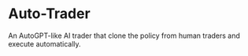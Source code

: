 # Auto-Trader
An AutoGPT-like AI trader that clone the policy from human traders and execute automatically.
